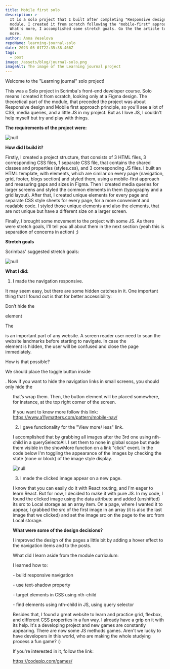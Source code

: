 ```yaml
---
title: Mobile first solo
description: >-
  It is a solo project that I built after completing "Responsive design" Scrimba
  module. I created it from scratch following the "mobile-first" approach.
  What's more, I accomplished some stretch goals. Go the the article to read
  more.  
author: Anna Veselova
repoName: learning-journal-solo
date: 2023-05-01T22:35:38.466Z
tags:
  - post
image: /assets/blog/journal-solo.png
imageAlt: The image of the Learning journal project
---
```

Welcome to the "Learning journal" solo project!

This was a Solo project in Scrimba's front-end developer course. Solo means I created it from scratch, looking only at a Figma design. The theoretical part of the module, that preceded the project was about Responsive design and Mobile first approach principle, so you'll see a lot of CSS, media queries, and a little JS in my project. But as I love JS, I couldn't help myself but try and play with things. 

**The requirements of the project were:**

![null](/assets/blog/journal-requirments.png)

**How did I build it?**

Firstly, I created a project structure, that consists of 3 HTML files, 3 corresponding CSS files, 1 separate CSS file, that contains the shared classes and properties (styles.css), and 3 corresponding JS files. I built an HTML template, with elements, which are similar on every page (navigation, grid, footer, blogs section) and styled them, using a mobile-first approach and measuring gaps and sizes in Figma. Then I created media queries for larger screens and styled the common elements in them (typography and a grid layout). After that, I created unique elements for every page and separate CSS style sheets for every page, for a more convenient and readable code. I styled those unique elements and also the elements, that are not unique but have a different size on a larger screen. 

Finally, I brought some movement to the project with some JS. As there were stretch goals, I'll tell you all about them in the next section (yeah this is separation of concerns in action) ;) 

**Stretch goals**

Scrimbas' suggested stretch goals:

![null](/assets/blog/stretch-goals-journal.png)

**What I did:**

1. I made the navigation responsive. 

It may seem easy, but there are some hidden catches in it. One important thing that I found out is that for better accessibility:

Don’t hide the <nav> element

The <nav> is an important part of any website. A screen reader user need to scan the website landmarks before starting to navigate. In case the <nav> element is hidden, the user will be confused and close the page immediately.

How is that possible?

We should place the toggle button inside <nav>. Now if you want to hide the navigation links in small screens, you should only hide the <ul> that’s wrap them. Then, the button element will be placed somewhere, for instance, at the top right corner of the screen.

If you want to know more follow this link: <https://www.a11ymatters.com/pattern/mobile-nav/>

2. I gave functionality for the "View more/ less" link. 

I accomplished that by grabbing all images after the 3rd one using nth-child in a querySelectoAll. I set them to none in global scope but made them visible in the showMore function on a link "click" event. In the code below I'm toggling the appearance of the images by checking the state (none or block) of the image style display.

![null](/assets/blog/view-more.png)

3. I made the clicked image appear on a new page.

I know that you can easily do it with React routing, and I'm eager to learn React. But for now, I decided to make it with pure JS. In my code, I found the clicked image using the data attribute and added (unshifted) its src to Local storage as an array item. On a page, where I wanted it to appear, I grabbed the src of the first image in an array (it is also the last image that we clicked) and set the image src on the page to the src from Local storage. 

**What were some of the design decisions?**

I improved the design of the pages a little bit by adding a hover effect to the navigation items and to the posts. 

What did I learn aside from the module curriculum:

I learned how to:

\- build responsive navigation

\- use text-shadow property

\- target elements in CSS using nth-child

\- find elements using nth-child in JS, using query selector

Besides that, I found a great website to learn and practice grid, flexbox, and different CSS properties in a fun way. I already have a grip on it with its help. It's a developing project and new games are constantly appearing. There are now some JS methods games. Aren't we lucky to have developers in this world, who are making the whole studying process a fun game? :)

If you're interested in it, follow the link:

<https://codepip.com/games/>

